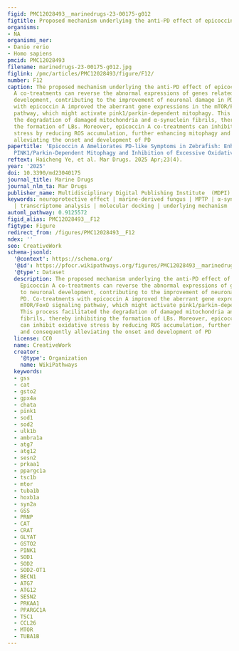 ```yaml
---
figid: PMC12028493__marinedrugs-23-00175-g012
figtitle: Proposed mechanism underlying the anti-PD effect of epicoccin A
organisms:
- NA
organisms_ner:
- Danio rerio
- Homo sapiens
pmcid: PMC12028493
filename: marinedrugs-23-00175-g012.jpg
figlink: /pmc/articles/PMC12028493/figure/F12/
number: F12
caption: The proposed mechanism underlying the anti-PD effect of epicoccin A. Epicoccin
  A co-treatments can reverse the abnormal expressions of genes related to neuronal
  development, contributing to the improvement of neuronal damage in PD. Co-treatments
  with epicoccin A improved the aberrant gene expressions in the mTOR/FoxO signaling
  pathway, which might activate pink1/parkin-dependent mitophagy. This process facilitated
  the degradation of damaged mitochondria and α-synuclein fibrils, thereby inhibiting
  the formation of LBs. Moreover, epicoccin A co-treatments can inhibit oxidative
  stress by reducing ROS accumulation, further enhancing mitophagy and consequently
  alleviating the onset and development of PD
papertitle: 'Epicoccin A Ameliorates PD-like Symptoms in Zebrafish: Enhancement of
  PINK1/Parkin-Dependent Mitophagy and Inhibition of Excessive Oxidative Stress'
reftext: Haicheng Ye, et al. Mar Drugs. 2025 Apr;23(4).
year: '2025'
doi: 10.3390/md23040175
journal_title: Marine Drugs
journal_nlm_ta: Mar Drugs
publisher_name: Multidisciplinary Digital Publishing Institute  (MDPI)
keywords: neuroprotective effect | marine-derived fungus | MPTP | α-synuclein | ROS
  | transcriptome analysis | molecular docking | underlying mechanism
automl_pathway: 0.9125572
figid_alias: PMC12028493__F12
figtype: Figure
redirect_from: /figures/PMC12028493__F12
ndex: ''
seo: CreativeWork
schema-jsonld:
  '@context': https://schema.org/
  '@id': https://pfocr.wikipathways.org/figures/PMC12028493__marinedrugs-23-00175-g012.html
  '@type': Dataset
  description: The proposed mechanism underlying the anti-PD effect of epicoccin A.
    Epicoccin A co-treatments can reverse the abnormal expressions of genes related
    to neuronal development, contributing to the improvement of neuronal damage in
    PD. Co-treatments with epicoccin A improved the aberrant gene expressions in the
    mTOR/FoxO signaling pathway, which might activate pink1/parkin-dependent mitophagy.
    This process facilitated the degradation of damaged mitochondria and α-synuclein
    fibrils, thereby inhibiting the formation of LBs. Moreover, epicoccin A co-treatments
    can inhibit oxidative stress by reducing ROS accumulation, further enhancing mitophagy
    and consequently alleviating the onset and development of PD
  license: CC0
  name: CreativeWork
  creator:
    '@type': Organization
    name: WikiPathways
  keywords:
  - gss
  - cat
  - gsto2
  - gpx4a
  - chata
  - pink1
  - sod1
  - sod2
  - ulk1b
  - ambra1a
  - atg7
  - atg12
  - sesn2
  - prkaa1
  - ppargc1a
  - tsc1b
  - mtor
  - tuba1b
  - hoxb1a
  - syn2a
  - GSS
  - PRNP
  - CAT
  - CRAT
  - GLYAT
  - GSTO2
  - PINK1
  - SOD1
  - SOD2
  - SOD2-OT1
  - BECN1
  - ATG7
  - ATG12
  - SESN2
  - PRKAA1
  - PPARGC1A
  - TSC1
  - CCL26
  - MTOR
  - TUBA1B
---
```

